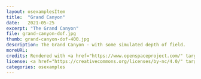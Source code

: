 ```yaml
---
layout: osexamplesItem
title:  "Grand Canyon"
date:   2021-05-25
excerpt: "The Grand Canyon"
file: grand-canyon-dof.jpg
thumb: grand-canyon-dof-400.jpg
description: The Grand Canyon - with some simulated depth of field.
moreURL:
credits: Rendered with <a href="https://www.openspaceproject.com/" target="_blank">OpenSpace</a>, by James Hedberg.
license: <a href="https://creativecommons.org/licenses/by-nc/4.0/" target="_blank">CC BY-NC 4.0</a>
categories: osexamples
---
```

